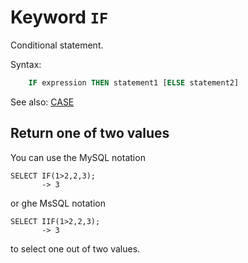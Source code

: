 # Keyword `IF`

Conditional statement.

Syntax:
```sql
    IF expression THEN statement1 [ELSE statement2]
```

See also: [CASE](Case)

## Return one of two values

You can use the MySQL notation 

```
SELECT IF(1>2,2,3);
       -> 3
```

or ghe MsSQL notation

```
SELECT IIF(1>2,2,3);
       -> 3
```

to select one out of two values. 